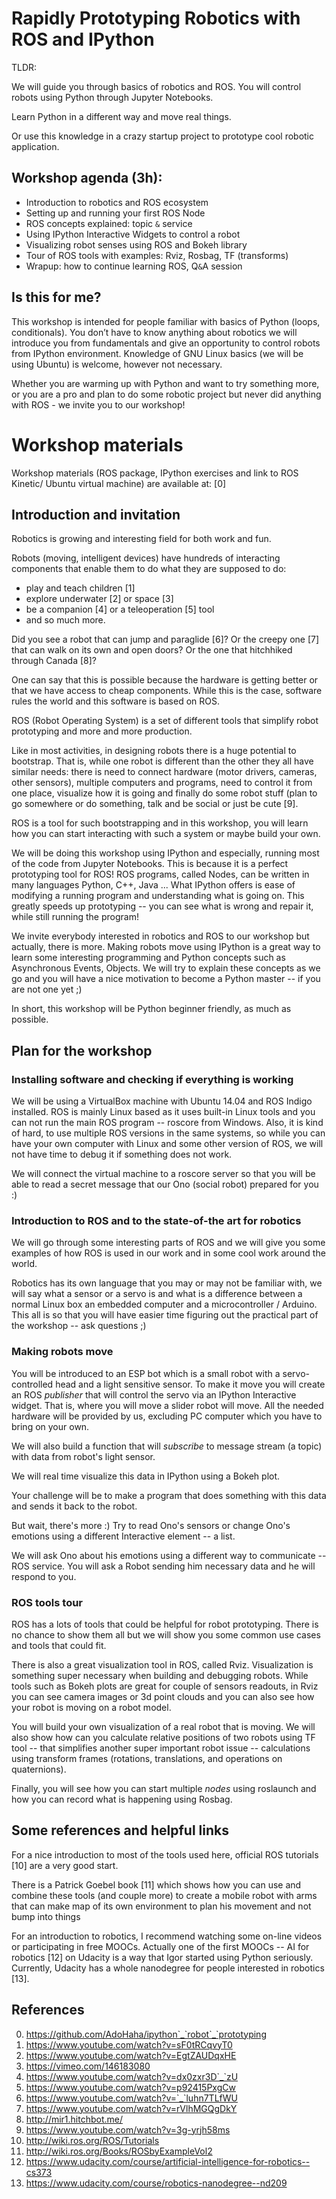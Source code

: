 # Rapidly Prototyping Robotics with ROS and IPython

TLDR:

We will guide you through basics of robotics and ROS.
You will control robots using Python through Jupyter Notebooks.

Learn Python in a different way and move real things.

Or use this knowledge in a crazy startup project to prototype cool
robotic application.

## Workshop agenda (3h):

- Introduction to robotics and ROS ecosystem
- Setting up and running your first ROS Node
- ROS concepts explained: topic `&` service
- Using IPython Interactive Widgets to control a robot
- Visualizing robot senses using ROS and Bokeh library
- Tour of ROS tools with examples: Rviz, Rosbag, TF (transforms)
- Wrapup: how to continue learning ROS, Q`&`A session

## Is this for me?

This workshop is intended for people familiar with basics of Python (loops,
conditionals). You don’t have to know anything about robotics we will
introduce you from fundamentals and give an opportunity to control robots from
IPython environment. Knowledge of GNU Linux basics (we will be using Ubuntu)
is welcome, however not necessary.

Whether you are warming up with Python and want to try something more, or you
are a pro and plan to do some robotic project but never did anything with
ROS - we invite you to our workshop!

# Workshop materials

Workshop materials (ROS package, IPython exercises and link to ROS Kinetic/ Ubuntu virtual machine) are available at: [0]

## Introduction and invitation

Robotics is growing and interesting field for both work and fun.

Robots (moving, intelligent devices) have hundreds of interacting
components that enable them to do what they are supposed to do:

- play and teach children [1]
- explore underwater [2] or space [3]
- be a companion [4] or a teleoperation [5] tool
- and so much more.

Did you see a robot that can jump and paraglide [6]?
Or the creepy one [7] that can walk on its own and open doors?
Or the one that hitchhiked through Canada [8]?

One can say that this is possible because the hardware is getting better
or that we have access to cheap components. While this is the case, software
rules the world and this software is based on ROS.

ROS (Robot Operating System) is a set of different tools that simplify robot
prototyping and more and more production.


Like in most activities, in designing robots there is a huge potential
to bootstrap. That is, while one robot is different than the other they all
have similar needs: there is need to connect hardware (motor drivers, cameras,
other sensors), multiple computers and programs, need to control it from one
place, visualize how it is going and finally do some robot stuff
(plan to go somewhere or do something, talk and be social or just
be cute [9].

ROS is a tool for such bootstrapping and in this workshop, you will learn how
you can start interacting with such a system or maybe build your own.

We will be doing this workshop using IPython and especially, running most
of the code from Jupyter Notebooks. This is because it is a perfect
prototyping tool for ROS! ROS programs, called Nodes, can be written in many
languages Python, C++, Java ... What IPython offers is ease of modifying
a running program and understanding what is going on. This greatly
speeds up prototyping -- you can see what is wrong and repair it, while still
running the program!

We invite everybody interested in robotics and ROS to our workshop but
actually, there is more. Making robots move using IPython is a great way
to learn some interesting programming and Python concepts such
as Asynchronous Events, Objects. We will try to explain these concepts
as we go and you will have a nice motivation to become
a Python master -- if you are not one yet ;)

In short, this workshop will be Python beginner friendly, as much
as possible.

## Plan for the workshop

### Installing software and checking if everything is working

We will be using a VirtualBox machine with Ubuntu 14.04 and ROS Indigo
installed. ROS is mainly Linux based as it uses built-in Linux tools and you
can not run the main ROS program -- roscore from Windows. Also, it is kind
of hard, to use multiple ROS versions in the same systems, so while you can
have your own computer with Linux and some other version of ROS, we will not
have time to debug it if something does not work.

We will connect the virtual machine to a roscore server so that you will
be able to read a secret message that our Ono (social robot) prepared for you :)

### Introduction to ROS and to the state-of-the art for robotics

We will go through some interesting parts of ROS and we will give you some
examples of how ROS is used in our work and in some cool work around the world.

Robotics has its own language that you may or may not be familiar with,
we will say what a sensor or a servo is and what is a difference between
a normal Linux box an embedded computer and a microcontroller / Arduino.
This all is so that you will have easier time figuring out the practical part
of the workshop -- ask questions ;)

### Making robots move

You will be introduced to an ESP bot which is a small robot with
a servo- controlled head and a light sensitive sensor. To make it move
you will create an ROS *publisher* that will control the servo via an IPython
Interactive widget. That is, where you will move a slider robot will move.
All the needed hardware will be provided by us, excluding PC computer
which you have to bring on your own.

We will also build a function that will *subscribe* to message stream
(a topic) with data from robot's light sensor.

We will real time visualize this data in IPython using a Bokeh plot.

Your challenge will be to make a program that does something
with this data and sends it back to the robot.

But wait, there's more :) Try to read Ono's sensors or change
Ono's emotions using a different Interactive element -- a list.

We will ask Ono about his emotions using a different way
to communicate -- ROS service. You will ask a Robot sending him necessary data
and he will respond to you.

### ROS tools tour

ROS has a lots of tools that could be helpful for robot prototyping.
There is no chance to show them all but we will show you some common use cases
and tools that could fit.

There is also a great visualization tool in ROS, called Rviz.
Visualization is something super necessary when building and debugging
robots. While tools such as Bokeh plots are great for couple of sensors
readouts, in Rviz you can see camera images or 3d point clouds and you can
also see how your robot is moving on a robot model.

You will build your own visualization of a real robot that is moving.
We will also show how can you calculate relative positions of two robots using
TF tool -- that simplifies another super important robot issue -- calculations
using transform frames (rotations, translations, and operations on quaternions).

Finally, you will see how you can start multiple *nodes* using roslaunch and
how you can record what is happening using Rosbag.

## Some references and helpful links

For a nice introduction to most of the tools used here, official
ROS tutorials [10] are a very good start.

There is a Patrick Goebel book [11]
which shows how you can use and combine these tools (and couple more)
to create a mobile robot with arms that can make map of its own environment to
plan his movement and not bump into things

For an introduction to robotics, I recommend watching some on-line videos
or participating in free MOOCs.
Actually one of the first MOOCs --
AI for robotics [12]
on Udacity is a way that Igor started using Python seriously. Currently, Udacity
has a whole nanodegree for people interested in robotics  [13].

## References

0. https://github.com/AdoHaha/ipython`_`robot`_`prototyping
1. https://www.youtube.com/watch?v=sF0tRCqvyT0
2. https://www.youtube.com/watch?v=EgtZAUDqxHE
3. https://vimeo.com/146183080
4. https://www.youtube.com/watch?v=dx0zxr3D`_`zU
5. https://www.youtube.com/watch?v=p92415PxgCw
6. https://www.youtube.com/watch?v=`_`luhn7TLfWU
7. https://www.youtube.com/watch?v=rVlhMGQgDkY
8. http://mir1.hitchbot.me/
9. https://www.youtube.com/watch?v=3g-yrjh58ms
10. http://wiki.ros.org/ROS/Tutorials
11. http://wiki.ros.org/Books/ROSbyExampleVol2
12. https://www.udacity.com/course/artificial-intelligence-for-robotics--cs373
13. https://www.udacity.com/course/robotics-nanodegree--nd209
